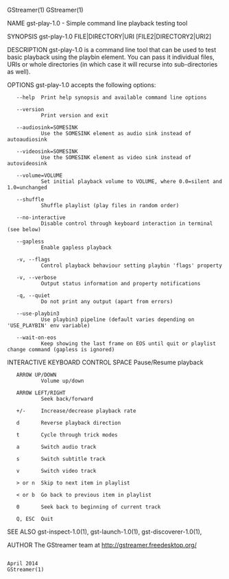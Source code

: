 GStreamer(1)                                                                                                                                                                                                                                                                                               GStreamer(1)

NAME
       gst-play-1.0 - Simple command line playback testing tool

SYNOPSIS
       gst-play-1.0 FILE|DIRECTORY|URI [FILE2|DIRECTORY2|URI2]

DESCRIPTION
       gst-play-1.0 is a command line tool that can be used to test basic playback using the playbin element. You can pass it individual files, URIs or whole directories (in which case it will recurse into sub-directories as well).

OPTIONS
       gst-play-1.0 accepts the following options:

       --help  Print help synopsis and available command line options

       --version
               Print version and exit

       --audiosink=SOMESINK
               Use the SOMESINK element as audio sink instead of autoaudiosink

       --videosink=SOMESINK
               Use the SOMESINK element as video sink instead of autovideosink

       --volume=VOLUME
               Set initial playback volume to VOLUME, where 0.0=silent and 1.0=unchanged

       --shuffle
               Shuffle playlist (play files in random order)

       --no-interactive
               Disable control through keyboard interaction in terminal (see below)

       --gapless
               Enable gapless playback

       -v, --flags
               Control playback behaviour setting playbin 'flags' property

       -v, --verbose
               Output status information and property notifications

       -q, --quiet
               Do not print any output (apart from errors)

       --use-playbin3
               Use playbin3 pipeline (default varies depending on 'USE_PLAYBIN' env variable)

       --wait-on-eos
               Keep showing the last frame on EOS until quit or playlist change command (gapless is ignored)

INTERACTIVE KEYBOARD CONTROL
       SPACE   Pause/Resume playback

       ARROW UP/DOWN
               Volume up/down

       ARROW LEFT/RIGHT
               Seek back/forward

       +/-     Increase/decrease playback rate

       d       Reverse playback direction

       t       Cycle through trick modes

       a       Switch audio track

       s       Switch subtitle track

       v       Switch video track

       > or n  Skip to next item in playlist

       < or b  Go back to previous item in playlist

       0       Seek back to beginning of current track

       Q, ESC  Quit

SEE ALSO
       gst-inspect-1.0(1), gst-launch-1.0(1), gst-discoverer-1.0(1),

AUTHOR
       The GStreamer team at http://gstreamer.freedesktop.org/

                                                                                                                                                       April 2014                                                                                                                                          GStreamer(1)

